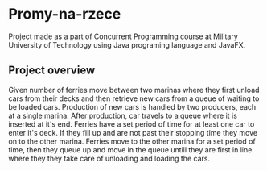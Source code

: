 # Promy-na-rzece
Project made as a part of Concurrent Programming course at Military University of Technology using Java programing language and JavaFX.

## Project overview
Given number of ferries move between two marinas where they first unload cars from their decks and then retrieve new cars from a queue of waiting to be loaded cars.
Production of new cars is handled by two producers, each at a single marina. After production, car travels to a queue where it is inserted at it's end.
Ferries have a set period of time for at least one car to enter it's deck. If they fill up and are not past their stopping time they move on to the other marina. Ferries move to the other marina for a set period of time, then they queue up and move in the queue untill they are first in line where they they take care of unloading and loading the cars.
